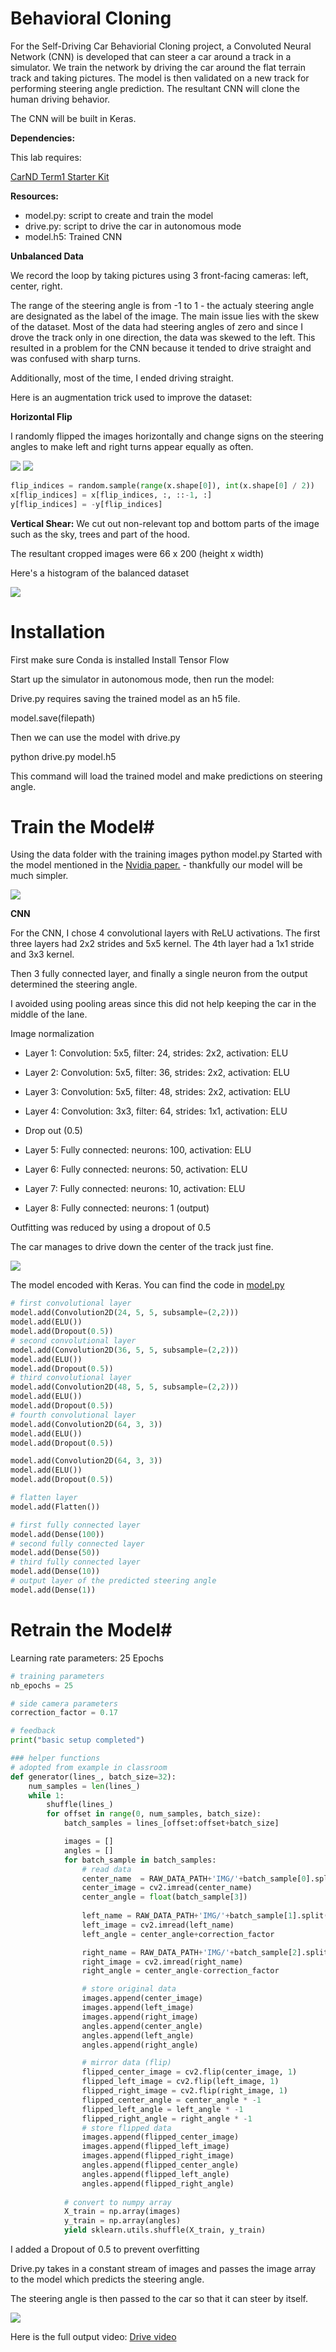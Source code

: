 










# Behavioral Cloning

For the Self-Driving Car Behaviorial Cloning project, a Convoluted Neural Network (CNN) is developed that can steer a car around a track in a simulator. We train the network by driving the car around the flat terrain track and taking pictures. The model is then validated on a new track for performing steering angle prediction. The resultant CNN will clone the human driving behavior.

The CNN will be built in Keras.

**Dependencies:**

This lab requires:

[CarND Term1 Starter Kit](https://github.com/udacity/CarND-Term1-Starter-Kit)
    
**Resources:**
   
* model.py: script to create and train the model
* drive.py: script to drive the car in autonomous mode
* model.h5: Trained CNN


**Unbalanced Data**

We record the loop by taking pictures using 3 front-facing cameras: left, center, right. 

The range of the steering angle is from -1 to 1 - the actualy steering angle are designated as the label of the image. The main issue lies with the skew of the dataset. Most of the data had steering angles of zero and since I drove the track only in one direction, the data was skewed to the left. This resulted in a problem for the CNN because it tended to drive straight and was confused with sharp turns.

Additionally, most of the time, I ended driving straight. 

Here is an augmentation trick used to improve the dataset:

**Horizontal Flip**

I randomly flipped the images horizontally and change signs on the steering angles to make left and right turns appear equally as often.

<img src="Images/center.png">       <img src="Images/flipped.png">



```python
flip_indices = random.sample(range(x.shape[0]), int(x.shape[0] / 2))
x[flip_indices] = x[flip_indices, :, ::-1, :]
y[flip_indices] = -y[flip_indices]
```


**Vertical Shear:** We cut out non-relevant top and bottom parts of the image such as the sky, trees and part of the hood.

The resultant cropped images were 66 x 200 (height x width)

Here's a histogram of the balanced dataset

<img src="Images/histogram.png">

# Installation

First make sure Conda is installed
Install Tensor Flow

Start up the simulator in autonomous mode, then run the model:

Drive.py requires saving the trained model as an h5 file. 

model.save(filepath)

Then we can use the model with drive.py

python drive.py model.h5

This command will load the trained model and make predictions on steering angle.
# Train the Model#

Using the data folder with the training images
python model.py
Started with the model mentioned in the [Nvidia paper.](https://arxiv.org/abs/1604.07316) - thankfully our model will be much simpler. 

<img src="Images/CNN.png">

**CNN**

For the CNN, I chose 4 convolutional layers with ReLU activations. The first three layers had 2x2 strides and 5x5 kernel. The 4th layer had a 1x1 stride and 3x3 kernel. 

Then 3 fully connected layer, and finally a single neuron from the output determined the steering angle. 

I avoided using pooling areas since this did not help keeping the car in the middle of the lane.

Image normalization
* Layer 1: Convolution: 5x5, filter: 24, strides: 2x2, activation: ELU
* Layer 2: Convolution: 5x5, filter: 36, strides: 2x2, activation: ELU
* Layer 3: Convolution: 5x5, filter: 48, strides: 2x2, activation: ELU
* Layer 4: Convolution: 3x3, filter: 64, strides: 1x1, activation: ELU

* Drop out (0.5)

* Layer 5: Fully connected: neurons: 100, activation: ELU
* Layer 6: Fully connected: neurons: 50, activation: ELU
* Layer 7: Fully connected: neurons: 10, activation: ELU
* Layer 8: Fully connected: neurons: 1 (output)

Outfitting was reduced by using a dropout of 0.5

The car manages to drive down the center of the track just fine.

<img src="Images/Cropped.png">




The model encoded with Keras.  You can find the code in [model.py](https://github.com/RUNINDC/Behaviorial-Cloning/blob/master/model.py)


```python
# first convolutional layer
model.add(Convolution2D(24, 5, 5, subsample=(2,2)))
model.add(ELU())
model.add(Dropout(0.5))
# second convolutional layer
model.add(Convolution2D(36, 5, 5, subsample=(2,2)))
model.add(ELU())
model.add(Dropout(0.5))
# third convolutional layer
model.add(Convolution2D(48, 5, 5, subsample=(2,2)))
model.add(ELU())
model.add(Dropout(0.5))
# fourth convolutional layer
model.add(Convolution2D(64, 3, 3))
model.add(ELU())
model.add(Dropout(0.5))

model.add(Convolution2D(64, 3, 3))
model.add(ELU())
model.add(Dropout(0.5))

# flatten layer
model.add(Flatten())

# first fully connected layer
model.add(Dense(100))
# second fully connected layer
model.add(Dense(50))
# third fully connected layer
model.add(Dense(10))
# output layer of the predicted steering angle
model.add(Dense(1))

```

# Retrain the Model#

Learning rate parameters: 25 Epochs



```python
# training parameters
nb_epochs = 25

# side camera parameters
correction_factor = 0.17

# feedback
print("basic setup completed")

### helper functions
# adopted from example in classroom
def generator(lines_, batch_size=32):
	num_samples = len(lines_)
	while 1:
		shuffle(lines_)
		for offset in range(0, num_samples, batch_size):
			batch_samples = lines_[offset:offset+batch_size]

			images = []
			angles = []
			for batch_sample in batch_samples:
				# read data
				center_name  = RAW_DATA_PATH+'IMG/'+batch_sample[0].split('/')[-1]
				center_image = cv2.imread(center_name)
				center_angle = float(batch_sample[3])
				
				left_name = RAW_DATA_PATH+'IMG/'+batch_sample[1].split('/')[-1]
				left_image = cv2.imread(left_name)
				left_angle = center_angle+correction_factor

				right_name = RAW_DATA_PATH+'IMG/'+batch_sample[2].split('/')[-1]
				right_image = cv2.imread(right_name)
				right_angle = center_angle-correction_factor

				# store original data
				images.append(center_image)
				images.append(left_image)
				images.append(right_image)
				angles.append(center_angle)
				angles.append(left_angle)
				angles.append(right_angle)

				# mirror data (flip)
				flipped_center_image = cv2.flip(center_image, 1)
				flipped_left_image = cv2.flip(left_image, 1)
				flipped_right_image = cv2.flip(right_image, 1)
				flipped_center_angle = center_angle * -1
				flipped_left_angle = left_angle * -1
				flipped_right_angle = right_angle * -1
				# store flipped data
				images.append(flipped_center_image)
				images.append(flipped_left_image)
				images.append(flipped_right_image)
				angles.append(flipped_center_angle)
				angles.append(flipped_left_angle)
				angles.append(flipped_right_angle)
				
			# convert to numpy array
			X_train = np.array(images)
			y_train = np.array(angles)
			yield sklearn.utils.shuffle(X_train, y_train)
```

I added a Dropout of 0.5 to prevent overfitting

Drive.py takes in a constant stream of images and passes the image array to the model which predicts the steering angle.

The steering angle is then passed to the car so that it can steer by itself.

<img src="drive.gif">

Here is the full output video: [Drive video](https://youtu.be/cfvn01nmSIs)

